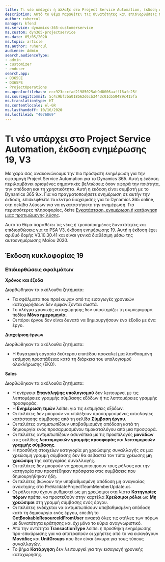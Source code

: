 ```yaml
---
title: Τι νέο υπάρχει ή άλλαξε στο Project Service Automation, έκδοση ενημέρωσης 19, V3
description: Αυτό το θέμα παραθέτει τις δυνατότητες και επιδιορθώσεις που είναι διαθέσιμες στο Project Service Automation, έκδοση ενημέρωσης 19, V3.
author: ruhercul
manager: kfend
ms.service: dynamics-365-customerservice
ms.custom: dyn365-projectservice
ms.date: 05/05/2020
ms.topic: article
ms.author: ruhercul
audience: Admin
search.audienceType:
- admin
- customizer
- enduser
search.app:
- D365CE
- D365PS
- ProjectOperations
ms.openlocfilehash: ecc923cccfad21985025ab9d8006aaff16afc25f
ms.sourcegitcommit: 5c4c9bf3ba018562d6cb3443c01d550489c415fa
ms.translationtype: HT
ms.contentlocale: el-GR
ms.lasthandoff: 10/16/2020
ms.locfileid: "4076869"
---
```

# <a name="project-service-automation-update-release-19-v3"></a>Τι νέο υπάρχει στο Project Service Automation, έκδοση ενημέρωσης 19, V3

Με χαρά σας ανακοινώνουμε την πιο πρόσφατη ενημέρωση για την εφαρμογή Project Service Automation για το Dynamics 365. Αυτή η έκδοση περιλαμβάνει ορισμένες σημαντικές βελτιώσεις όσον αφορά την ποιότητα, την απόδοση και τη χρηστικότητα. Αυτή η έκδοση είναι συμβατή με το Dynamics 365 9.x. Για να πραγματοποιήσετε ενημέρωση σε αυτήν την έκδοση, επισκεφθείτε το κέντρο διαχείρισης για το Dynamics 365 online, στη σελίδα λύσεων για να εγκαταστήσετε την ενημέρωση. Για περισσότερες πληροφορίες, δείτε [Εγκατάσταση, ενημέρωση ή κατάργηση μιας προτιμώμενης λύσης](https://docs.microsoft.com/power-platform/admin/install-remove-preferred-solution).

Αυτό το θέμα παραθέτει τις νέες ή τροποποιημένες δυνατότητες και επιδιορθώσεις για το PSA V3, έκδοση ενημέρωσης 19. Αυτή η έκδοση έχει αριθμό δομής V3.10.30.41 και είναι γενικά διαθέσιμη μέσω της αυτοενημέρωσης Μαΐου 2020.

## <a name="update-release-19"></a>Έκδοση κυκλοφορίας 19

### <a name="bug-fixes"></a>Επιδιορθώσεις σφαλμάτων

**Χρόνος και έξοδα**

Διορθώθηκαν τα ακόλουθα ζητήματα: 

- Τα σφάλματα που προέκυψαν από τις εισαγωγές χρονικών καταχωρήσεων δεν εμφανίζονται σωστά.
- Το πλέγμα χρονικής καταχώρησης δεν υποστηρίζει τη συμπεριφορά πεδίου **Μόνο ημερομηνία**.
- Οι πόροι έργου δεν είναι δυνατό να δημιουργήσουν ένα έξοδο με ένα έργο.

**Διαχείριση έργων**

Διορθώθηκαν τα ακόλουθα ζητήματα: 

-  Η θυγατρική εργασία δεύτερου επιπέδου προκαλεί μια λανθασμένη εκτίμηση προσπάθειας κατά τη διάρκεια του υπολογισμού ολοκλήρωσης (ΕΚΟ).

**Sales**

Διορθώθηκαν τα ακόλουθα ζητήματα: 

- Η ενέργεια **Επανάληψης υπολογισμού** δεν λειτουργεί με τις λεπτομέρειες γραμμής σύμβασης εξόδων ή τις λεπτομέρειες γραμμής προσφοράς.
- Η **Ενημέρωση τιμών** λείπει για τις εκτιμήσεις εξόδων.
-  Οι πελάτες δεν μπορούν να επιλέξουν προσαρμοσμένες αιτιολογίες κατάστασης σύμβασης από τη σελίδα **Σύμβαση έργου**.
- Οι πελάτες αντιμετωπίζουν υποβαθμισμένη απόδοση κατά τη δημιουργία ενός προσαρμοσμένου τιμοκαταλόγου από μια προσφορά.
- Οι πελάτες αντιμετωπίζουν ασυνέπεια με τις προεπιλογές **μονάδων** στις σελίδες **λεπτομερειών γραμμής προσφοράς** και **λεπτομερειών γραμμής σύμβασης**.
- Η προσθήκη στοιχείων κατηγορία μη χρεώσιμης συναλλαγής σε μια χρεώσιμη γραμμή σύμβασης δεν θα σεβαστεί τον τύπο χρέωσης **μη χρεώσιμη** της κατηγορίας συναλλαγής.
- Οι πελάτες δεν μπορούν να χρησιμοποιήσουν τους ρόλους και την κατηγορία που προστέθηκαν πρόσφατα στις συμβάσεις που δημιουργήθηκαν ήδη.
- Οι πελάτες βιώνουν την υποβαθμισμένη απόδοση μη αναγκαίας ανάκτησης στο PreValidateProjectTeamMemberUpdate.cs
- Οι ρόλοι που έχουν ρυθμιστεί ως μη χρεώσιμοι στη λίστα **Κατηγορίες πόρων** πρέπει να προστεθούν στην καρτέλα **Χρεώσιμοι ρόλοι** ως **Μη χρεώσιμοι** στη γραμμή σύμβασης ενός έργου.
- Οι πελάτες ενδέχεται να αντιμετωπίσουν υποβαθμισμένη απόδοση κατά τη δημιουργία ενός έργου, επειδή το **GetBookableResourceIdFromUser** ανακτά όλες τις στήλες των πόρων με δυνατότητα κράτησης και όχι μόνο το κύριο αναγνωριστικό.
- Από την οντότητα **TransactionType** λείπει η προσθήκη ενημέρωσης προ-επικύρωσης για να αποτραπούν οι χρήστες από το να εισαγάγουν **Μονάδες** και **UnitGroups** που δεν είναι έγκυρα για τους τύπους συναλλαγών.
- Το βήμα **Κατάργηση** δεν λειτουργεί για την εισαγωγή χρονικής καταχώρησης.
